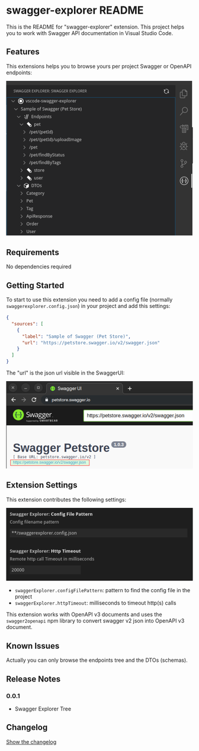 # swagger-explorer README

This is the README for "swagger-explorer" extension.
This project helps you to work with Swagger API documentation in Visual Studio Code.

## Features

This extensions helps you to browse yours per project Swagger or OpenAPI endpoints:

![Explorer](doc/explorer.png)

## Requirements

No dependencies required

## Getting Started

To start to use this extension you need to add a config file (normally `swaggerexplorer.config.json`) in your project and add this settings:

```json
{
  "sources": [
    {
      "label": "Sample of Swagger (Pet Store)",
      "url": "https://petstore.swagger.io/v2/swagger.json"
    }
  ]
}
```

The "url" is the json url visible in the SwaggerUI:

![Swagger UI](doc/swaggerui.png)

## Extension Settings

This extension contributes the following settings:

![Settings UI screenshot](doc/settings.png)

- `swaggerExplorer.configFilePattern`: pattern to find the config file in the project
- `swaggerExplorer.httpTimeout`: milliseconds to timeout http(s) calls

This extension works with OpenAPI v3 documents and uses the `swagger2openapi` npm library to convert swagger v2 json into OpenAPI v3 document.



## Known Issues

Actually you can only browse the endpoints tree and the DTOs (schemas).

## Release Notes

### 0.0.1

- Swagger Explorer Tree

## Changelog

[Show the changelog](./CHANGELOG.md)
